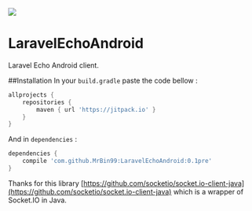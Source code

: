 [![](https://jitpack.io/v/MrBin99/LaravelEchoAndroid.svg)](https://jitpack.io/#MrBin99/LaravelEchoAndroid)

# LaravelEchoAndroid

Laravel Echo Android client.


##Installation
In your ``build.gradle`` paste the code bellow :
```gradle
allprojects {
    repositories {
        maven { url 'https://jitpack.io' }
    }
}
```

And in ``dependencies`` :
`````gradle
dependencies {
    compile 'com.github.MrBin99:LaravelEchoAndroid:0.1pre'
}
`````

Thanks for this library [https://github.com/socketio/socket.io-client-java](https://github.com/socketio/socket.io-client-java) which is a wrapper of Socket.IO in Java.
